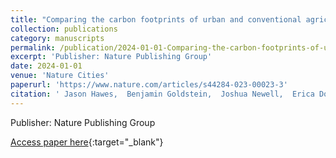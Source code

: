 ```yaml
---
title: "Comparing the carbon footprints of urban and conventional agriculture"
collection: publications
category: manuscripts
permalink: /publication/2024-01-01-Comparing-the-carbon-footprints-of-urban-and-conventional-agriculture
excerpt: 'Publisher: Nature Publishing Group'
date: 2024-01-01
venue: 'Nature Cities'
paperurl: 'https://www.nature.com/articles/s44284-023-00023-3'
citation: ' Jason Hawes,  Benjamin Goldstein,  Joshua Newell,  Erica Dorr,  Silvio Caputo,  Runrid Fox-Kämper,  Baptiste Grard,  Rositsa Ilieva,  Agnès Fargue-Lelièvre,  Lidia Poniży,  Victoria Schoen,  Kathrin Specht,  Nevin Cohen, &quot;Comparing the carbon footprints of urban and conventional agriculture.&quot; Nature Cities, 2024.'
---
```

Publisher: Nature Publishing Group

[Access paper here](https://www.nature.com/articles/s44284-023-00023-3){:target="_blank"}
